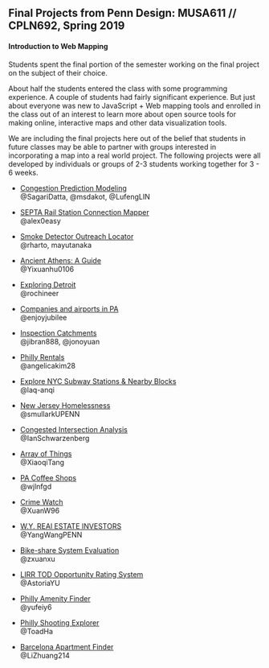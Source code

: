 ## Final Projects from Penn Design: MUSA611 // CPLN692, Spring 2019
#### Introduction to Web Mapping

Students spent the final portion of the semester working on the final project on the subject of their choice.    
    
About half the students entered the class with some programming experience. A couple of students had fairly significant experience. But just about everyone was new to JavaScript + Web mapping tools and enrolled in the class out of an interest to learn more about open source tools for making online, interactive maps and other data visualization tools.     
    
We are including the final projects here out of the belief that students in future classes may be able to partner with groups interested in incorporating a map into a real world project.   The following projects were all developed by individuals or groups of 2-3 students working together for 3 - 6 weeks.    

    

- [Congestion Prediction Modeling](https://msdakot.github.io/Congestion-Prediction-in-Louisville-KY/index.html#)    
	@SagariDatta, @msdakot, @LufengLIN

- [SEPTA Rail Station Connection Mapper](https://alex0easy.github.io/septa-connection-viewer/)    
	@alex0easy


- [Smoke Detector Outreach Locator](https://mayutanaka.github.io/outreach-locator/)    
	@rharto, mayutanaka

- [Ancient Athens: A Guide](https://yixuanhu0106.github.io/Ancient_Athens/)    
	@Yixuanhu0106
	
- [Exploring Detroit](https://rochineer.github.io/FinalProject-YichaoJia/)    
 @rochineer
 
 - [Companies and airports in PA](https://github.com/enjoyjubilee/High-growth-companies-and-airports-in-PA_New/tree/master/Midterm_JavaScript_InteractiveMap)    
  @enjoyjubilee
  
- [Inspection Catchments](https://musacuse.github.io/app/)    
  @jibran888, @jonoyuan
  
- [Philly Rentals](https://angelicakim28.github.io/PhillyRentals/rentals3.html)    
  @angelicakim28
  
- [Explore NYC Subway Stations & Nearby Blocks](https://laq-anqi.github.io/CPLN692-Final-Project/)    
  @laq-anqi
  
- [New Jersey Homelessness](https://smullarkupenn.github.io/MUSA611_Final/home.html)    
  @smullarkUPENN
  
- [Congested Intersection Analysis](https://ianschwarzenberg.github.io/cpln692-finalproject/about.html)    
  @IanSchwarzenberg
  
- [Array of Things](https://xiaoqitang.github.io/Webmapping/#)    
  @XiaoqiTang
  
- [PA Coffee Shops](https://wjlnfgd.github.io/cpln692-final/#)    
  @wjlnfgd
  
- [Crime Watch](https://xuanw96.github.io/Crime-Watching-Cincy/crime_watch/index.html)    
  @XuanW96
  
- [W.Y. REAl ESTATE INVESTORS](https://yangwangpenn.github.io/Final_Yang_Wang/)    
  @YangWangPENN
  
- [Bike-share System Evaluation](https://zxuanxu.github.io/Divvy_evaluation/)    
  @zxuanxu
  
- [LIRR TOD Opportunity Rating System](https://astoriayu.github.io/LIRR_TOD-FinalProject/tod.html)    
  @AstoriaYU
  
- [Philly Amenity Finder](https://yufeiy6.github.io/Yufei_Yuan_Final/index.html)    
    @yufeiy6
  
  
- [Philly Shooting Explorer](https://toadha.github.io/692_final/index.html)    
    @ToadHa
    
    
- [Barcelona Apartment Finder](https://lizhuang214.github.io/jsairbnb/airbnb_barcelona_js/Index.html)    
    @LiZhuang214
  
